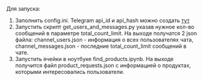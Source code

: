 Для запуска:
1) Заполнить config.ini. Telegram api_id и api_hash можно создать [тут](https://my.telegram.org/auth)
2) Запустить скрипт get_users_and_messages.py указав нужное кол-во сообщений в параметре total_count_limit. На выходе получатся 2 json файла: channel_users.json - информация о всех пользователях чата, channel_messages.json - последние total_count_limit сообщений в чате.
3) Запустить ячейки в ноутбуке find_products.ipynb. На выходе получится файл product_requests.json с информацией о продуктах, которыми интересовались пользователи.
